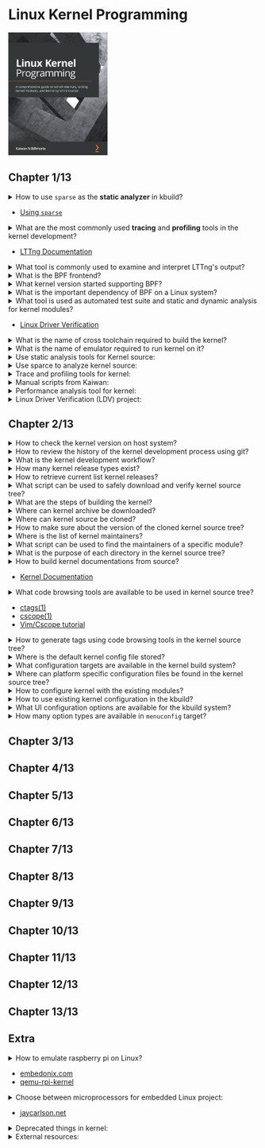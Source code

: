 # Linux Kernel Programming
<img src="../covers/9781789953435.jpg" width="200"/>

## Chapter 1/13

<details>
<summary>How to use <code>sparse</code> as the <b>static analyzer</b> in kbuild?</summary>

> To check recompiled headers:

```sh
make C=1 CHECK=/usr/bin/sparse ARCH=x86_64
```

> To check all headers:

```sh
make C=2 CHECK=/usr/bin/sparse ARCH=x86_64
```
</details>

* [Using <code>sparse</code>](https://docs.kernel.org/dev-tools/sparse.html#using-sparse)

<details>
<summary>What are the most commonly used <b>tracing</b> and <b>profiling</b> tools in the kernel development?</summary>

- Extended Berkely Packet Filtering (eBPF)
- Linux Tracing Toolkit next generation (LTTng)
</details>

* [LTTng Documentation](https://lttng.org/docs)

<details>
<summary>What tool is commonly used to examine and interpret LTTng's output?</summary>

> Trace Compass GUI
</details>

<details>
<summary>What is the BPF frontend?</summary>

> BCC or bpftrace
</details>

<details>
<summary>What kernel version started supporting BPF?</summary>

> v4.0
</details>

<details>
<summary>What is the important dependency of BPF on a Linux system?</summary>

> linux-headers
</details>

<details>
<summary>What tool is used as automated test suite and static and dynamic analysis for kernel modules?</summary>

> Linux Driver Verification (LDV)
</details>

* [Linux Driver Verification](https://linuxtesting.org)

<details>
<summary>What is the name of cross toolchain required to build the kernel?</summary>

```sh
arm-none-eabi-gcc arm-none-eabi-gdb arm-none-eabi-binutils
```
</details>

<details>
<summary>What is the name of emulator required to run kernel on it?</summary>

```sh
qemu-system-arm
```
</details>

<details>
<summary>Use static analysis tools for Kernel source:</summary>

Open source tools:

* [Sparse](https://sparse.wiki.kernel.org/index.php/Main_Page)
* [Coccinelle](http://coccinelle.lip6.fr/)
* [Smatch](http://repo.or.cz/w/smatch.git)
* [Flawfinder](https://dwheeler.com/flawfinder/)
* [Cppcheck](https://github.com/danmar/cppcheck)

Commercial tools:

* [SonarQube](https://www.sonarqube.org/)
* [Coverity Scan](https://scan.coverity.com/)
* [Klocwork](https://www.meteonic.com/klocwork)

</details>

<details>
<summary>Use sparce to analyze kernel source:</summary>

```sh
make C=1 CHECK="/usr/bin/sparse"
```
</details>

<details>
<summary>Trace and profiling tools for kernel:</summary>

* [Linux Trace Toolkit next generation (LTTng)](https://lttng.org/docs)
</details>

<details>
<summary>Manual scripts from Kaiwan:</summary>

* [procmap utility](https://github.com/kaiwan/procmap)
* [Simple Embeded ARM Linux System (SEALS)](https://github.com/kaiwan/procmap)
* [device-memory-readwrite](https://github.com/kaiwan/device-memory-readwrite)
* [usefulsnips](https://github.com/kaiwan/usefulsnips)
</details>

<details>
<summary>Performance analysis tool for kernel:</summary>

* bpftrace package ([bcc](https://github.com/iovisor/bcc) clang dependent)
* [manual bcc installation](https://github.com/iovisor/bcc/blob/master/INSTALL.md)
</details>

<details>
<summary>Linux Driver Verification (LDV) project:</summary>

* https://linuxtesting.org
</details>

## Chapter 2/13

<details>
<summary>How to check the kernel version on host system?</summary>

```sh
uname -r
```
</details>

<details>
<summary>How to review the history of the kernel development process using git?</summary>

```sh
git log --date-order --graph --tags --simplify-by-decoration
```
</details>

<details>
<summary>What is the kernel development workflow?</summary>

1. The 5.x stable release is made. Thus, the merge window for the 5.x+1 (mainline) kernel has begun.
2. The merge window remains open for about 2 weeks and new patches are merged into the mainline.
3. Once (typically) 2 weeks have elapsed, the merge window is closed.
4. rc (aka mainline, prepatch) kernels start. 5.x+1-rc1, 5.x+1-rc2, ..., 5.x+1-rcn are released. This process takes anywhere between 6 to 8 weeks.
5. The stable release has arrived: the new 5.x+1 stable kernel is released.
6. The release is handed off to the "stable team". Significant bug or security fixes result in the release of 5.x+1.y : 5.x+1.1, 5.x+1.2, ... , 5.x+1.n. Maintained until the next stable release or End Of Life (EOL) date reached.
</details>

<details>
<summary>How many kernel release types exist?</summary>

* -next trees
* prepatches, also known as -rc or mainline
* stable kernels
* distribution and LTS kernels
* Super LTS (STLS) kernels
</details>

<details>
<summary>How to retrieve current list kernel releases?</summary>

```sh
curl -L https://kernel.org/finger_banner
```
</details>

<details>
<summary>What script can be used to safely download and verify kernel source tree?</summary>

```txt
https://git.kernel.org/pub/scm/linux/kernel/git/mricon/korg-helpers.git/tree/get-verified-tarball
```
</details>

<details>
<summary>What are the steps of building the kernel?</summary>

* obtaining kernel source
* configuring source
* building
* installing targets
* setting up bootloaders
</details>

<details>
<summary>Where can kernel archive be downloaded?</summary>

```txt
https://mirrors.edge.kerne.org/pub/linux/kernel/v5.x/linux_5.4.0.tar.xz
```
</details>

<details>
<summary>Where can kernel source be cloned?</summary>

```sh
git clone https://git.kernel.org/pub/scm/linux/git/torvalds/linux.git
```
</details>

<details>
<summary>How to make sure about the version of the cloned kernel source tree?</summary>

```sh
head Makefile
```
</details>

<details>
<summary>Where is the list of kernel maintainers?</summary>

> MAINTAINERS
</details>

<details>
<summary>What script can be used to find the maintainers of a specific module?</summary>

```sh
scripts/get_maintainer.pl
```
</details>

<details>
<summary>What is the purpose of each directory in the kernel source tree?</summary>

> Major subsystem directories

* kernel: core kernel subsystem
* mm: memory management
* fs: the kernel **Virtual Filesystem Switch (VFS)** and the individual filesystem drivers
* block: the underlying block I/O code
* net: implementation of the network protocol stack
* ipc: the **Inter-Process Communication (IPC)** subsystem
* sound: the **Advanced Linux Sound Architecture (ALSA)** sound subsystem
* virt: the virtualization code, specially **Kernel Virtual Machine (KVM)** subsystem

> Infrastructure / Misclenaous

* arch: the arch-specific code
* crypto: kernel level implementation of ciphers
* include: arch-independent kernel headers
* init: arch-independent kernel initialization code
* lib: the closest equivalent to a library for the kernel
* scripts: various useful scripts
* security: the **Linux Security Module (LSM)**, containing **Mandatory Access Control (MAX)** and **Discretionary Access Control (DAC)** frameworks.
* tools: various tools
</details>

<details>
<summary>How to build kernel documentations from source?</summary>

```sh
make help
make htmldocs
make pdfdocs
```

> Output will be generated in `Documentation/output/latex` and `Documentation/output/html`.
</details>

* [Kernel Documentation](https://kernel.org/doc/html/latest)

<details>
<summary>What code browsing tools are available to be used in kernel source tree?</summary>

* ctags
* cscope
</details>

* [ctags(1)](https://manpages.org/ctags/1)
* [cscope(1)](https://manpages.org/cscope/1)
* [Vim/Cscope tutorial](http://cscope.sourceforge.net/cscope_vim_tutorial.html)

<details>
<summary>How to generate tags using code browsing tools in the kernel source tree?</summary>

```sh
make ctags
make cscope
```
</details>

<details>
<summary>Where is the default kernel config file stored?</summary>

```sh
init/kconfig
```
</details>

<details>
<summary>What configuration targets are available in the kernel build system?</summary>

* defconfig: reseting all options to their defaults
* oldconfig: asking for new configurations
* localmodconfig: restoring options from module list
* platform\_defconfig: creating config based on platform
</details>

<details>
<summary>Where can platform specific configuration files be found in the kernel source tree?</summary>

```sh
ls arch/<arch>/configs/
make <platform>_defconfig
```
</details>

<details>
<summary>How to configure kernel with the existing modules?</summary>

```sh
lsmod > /tmp/modules.lst
make LSMOD=/tmp/modules.lst localmodconfig
```
</details>

<details>
<summary>How to use existing kernel configuration in the kbuild?</summary>

```sh
cp /boot/config-5.0.0 .config
make oldconfig
```
</details>

<details>
<summary>What UI configuration options are available for the kbuild system?</summary>

```sh
[menu,x,q]config
```
</details>

<details>
<summary>How many option types are available in <code>menuconfig</code> target?</summary>

* `[.]` boolean option
* `<.>` three state option, having `<*>` state as ON, `<m>` state as Module, `<>` state as OFF
* `{.}` required by a dependency as a module or compiled
* `-*-` required by a dependency as compiled
* `(...)` alphanumeric input
* `<Menu entry> --->` sub-menu
</details>

## Chapter 3/13
## Chapter 4/13
## Chapter 5/13
## Chapter 6/13
## Chapter 7/13
## Chapter 8/13
## Chapter 9/13
## Chapter 10/13
## Chapter 11/13
## Chapter 12/13
## Chapter 13/13

## Extra

<details>
<summary>How to emulate raspberry pi on Linux?</summary>

</details>

* [embedonix.com](https://embedonix.com/articles/linux/emulating-raspberry-pi-on-linux/)
* [qemu-rpi-kernel](https://github.com/dhruvvyas90/qemu-rpi-kernel/wiki)

<details>
<summary>Choose between microprocessors for embedded Linux project:</summary>

</details>

* [jaycarlson.net](https://jaycarlson.net/embedded-linux/)

<details>
<summary>Deprecated things in kernel:</summary>

https://www.kernel.org/doc/html/latest/process/deprecated.html#deprecated-interfaces-language-features-attributes-and-conventions
</details>

<details>
<summary>External resources:</summary>

* [Low-Level Programming University](https://github.com/gurugio/lowlevelprogramming-university)
* [Julia Evans: You can be a kernel hacker!](https://jvns.ca/blog/2014/09/18/you-can-be-a-kernel-hacker/)
* [Recurse](https://recurse.org)
* [The Eudyptula Challenge](https://github.com/agelastic/eudyptula)
* [Bootlin Toolchains](https://toolchains.bootlin.com/)
* [ELinux Toolchains](https://elinux.org/Toolchains)
</details>

